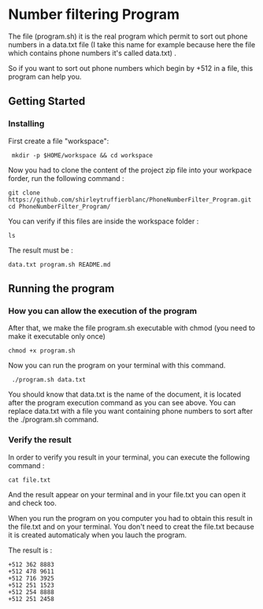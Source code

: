 # Number filtering Program
 
The file (program.sh) it is the real program which permit to sort out phone numbers in a data.txt file (I take this name for  example because here the file which contains phone numbers it's called data.txt) .

So if you want to sort out phone numbers which begin by +512 in a file, this program can help you.

## Getting Started

### Installing

First create a file "workspace":
```
 mkdir -p $HOME/workspace && cd workspace
```
Now you had to clone the content of the project zip file into your workpace forder, run the following command :

```
git clone https://github.com/shirleytruffierblanc/PhoneNumberFilter_Program.git
cd PhoneNumberFilter_Program/
```

You can verify if this files are inside the workspace folder :
```
ls
```
The result must be :
```
data.txt program.sh README.md
``````
## Running the program
### How you can allow the execution of the program

After that, we make the file program.sh executable with chmod (you need to make it executable only once)

```
chmod +x program.sh
```

Now you can run the program on your terminal with this command.

```
 ./program.sh data.txt
```
You should know that data.txt is the name of the document, it is located after the program execution command as you can see above. You can replace data.txt with a file you want containing phone numbers to sort after the ./program.sh command.

### Verify the result

In order to verify you result in your terminal, you can execute the following command :

```
cat file.txt
```
And the result appear on your terminal and in your file.txt you can open it and check too.

When you run the program on you computer you had to obtain this result in the file.txt and on your terminal.
You don't need to creat the file.txt because it is created automaticaly when you lauch the program. 

The result is :
```
+512 362 8883
+512 478 9611
+512 716 3925
+512 251 1523
+512 254 8888
+512 251 2458
```

